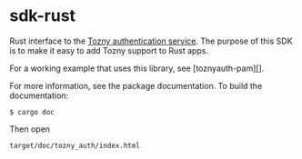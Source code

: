sdk-rust
========

Rust interface to the [Tozny authentication service][tozny].  The purpose of
this SDK is to make it easy to add Tozny support to Rust apps.

For a working example that uses this library, see [toznyauth-pam][].

[tozny]: http://tozny.com/
[tozny-pam]: https://github.com/tozny/toznyauth-pam

For more information, see the package documentation.  To build the
documentation:

    $ cargo doc

Then open

    target/doc/tozny_auth/index.html
